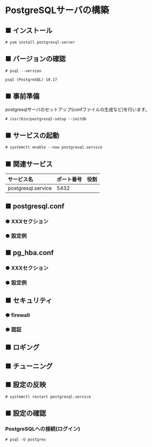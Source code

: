 # PostgreSQLサーバの構築
## ■ インストール
```
# yum install postgresql-server
```
## ■ バージョンの確認
```
# psql --version
```
```
psql (PostgreSQL) 10.17
```
## ■ 事前準備
postgresqlサーバのセットアップ(confファイルの生成など)を行います。
```
# /usr/bin/postgresql-setup --initdb
```
## ■ サービスの起動
```
# systemctl enable --now postgresql.service
```
## ■ 関連サービス
|サービス名|ポート番号|役割|
|:---|:---|:---|
|postgresql.service|5432||

## ■ postgresql.conf
### ● XXXセクション
### ● 設定例

## ■ pg_hba.conf
### ● XXXセクション
### ● 設定例

## ■ セキュリティ
### ● firewall
### ● 認証
## ■ ロギング
## ■ チューニング
## ■ 設定の反映
```
# systemctl restart postgresql.service
```
## ■ 設定の確認
### PostgreSQLへの接続(ログイン)
```
# psql -U postgres
```
